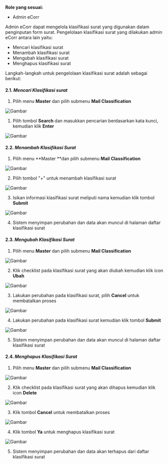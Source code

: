 **Role yang sesuai:**

- Admin eCorr

Admin eCorr dapat mengelola klasifikasi surat yang digunakan dalam penginputan form surat. Pengelolaan klasifikasi surat yang
dilakukan admin eCorr antara lain yaitu:

- Mencari klasifikasi surat
- Menambah klasifikasi surat
- Mengubah klasifikasi surat
- Menghapus klasifikasi surat

Langkah-langkah untuk pengelolaan klasifikasi surat adalah sebagai berikut:

#### 2.1. *Mencari Klasifikasi surat*

1. Pilih menu **Master** dan pilih submenu **Mail Classification**

 ![Gambar](_screenshoot_data_master/DM14.png/?sanitize=true)

1. Pilih tombol **Search** dan masukkan pencarian berdasarkan kata kunci, kemudian klik **Enter**

 ![Gambar](_screenshoot_data_master/DM15.png/?sanitize=true)

#### 2.2. *Menambah Klasifikasi Surat*

1. Pilih menu **Master **dan pilih submenu **Mail Classification**

 ![Gambar](_screenshoot_data_master/DM16.png/?sanitize=true)

2. Pilih tombol &quot;+&quot; untuk menambah klasifikasi surat

 ![Gambar](_screenshoot_data_master/DM17.png/?sanitize=true)

3. Isikan informasi klasifikasi surat meliputi nama kemudian klik tombol **Submit**

 ![Gambar](_screenshoot_data_master/DM18.png/?sanitize=true)

4. Sistem menyimpan perubahan dan data akan muncul di halaman daftar klasifikasi surat

#### 2.3. *Mengubah Klasifikasi Surat*

1. Pilih menu **Master** dan pilih submenu **Mail Classification**    

 ![Gambar](_screenshoot_data_master/DM19.png/?sanitize=true)

2. Klik checklist pada klasifikasi surat yang akan diubah kemudian klik icon **Ubah**

 ![Gambar](_screenshoot_data_master/DM20.png/?sanitize=true)

3. Lakukan perubahan pada klasifikasi surat, pilih **Cancel** untuk membatalkan proses

 ![Gambar](_screenshoot_data_master/DM21.png/?sanitize=true)

4. Lakukan perubahan pada klasifikasi surat kemudian klik tombol **Submit**

 ![Gambar](_screenshoot_data_master/DM22.png/?sanitize=true)

5. Sistem menyimpan perubahan dan data akan muncul di halaman daftar klasifikasi surat
   
#### 2.4. *Menghapus Klasifikasi Surat*

1. Pilih menu **Master** dan pilih submenu **Mail Classification**

 ![Gambar](_screenshoot_data_master/DM23.png/?sanitize=true)

2. Klik checklist pada klasifikasi surat yang akan dihapus kemudian klik icon **Delete**

 ![Gambar](_screenshoot_data_master/DM24.png/?sanitize=true)

3. Klik tombol **Cancel** untuk membatalkan proses

 ![Gambar](_screenshoot_data_master/DM25.png/?sanitize=true)

4. Klik tombol **Ya** untuk menghapus klasifikasi surat

 ![Gambar](_screenshoot_data_master/DM26.png/?sanitize=true)

5. Sistem menyimpan perubahan dan data akan terhapus dari daftar klasifikasi surat